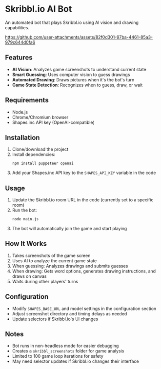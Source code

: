 # Skribbl.io AI Bot

An automated bot that plays Skribbl.io using AI vision and drawing capabilities.



https://github.com/user-attachments/assets/82f0d301-97ba-4461-85a3-979c644d0fa6



## Features

- **AI Vision**: Analyzes game screenshots to understand current state
- **Smart Guessing**: Uses computer vision to guess drawings
- **Automated Drawing**: Draws pictures when it's the bot's turn
- **Game State Detection**: Recognizes when to guess, draw, or wait

## Requirements

- Node.js
- Chrome/Chromium browser
- Shapes.inc API key (OpenAI-compatible)

## Installation

1. Clone/download the project
2. Install dependencies:
   ```bash
   npm install puppeteer openai
   ```
3. Add your Shapes.inc API key to the `SHAPES_API_KEY` variable in the code

## Usage

1. Update the Skribbl.io room URL in the code (currently set to a specific room)
2. Run the bot:
   ```bash
   node main.js
   ```
3. The bot will automatically join the game and start playing

## How It Works

1. Takes screenshots of the game screen
2. Uses AI to analyze the current game state
3. When guessing: Analyzes drawings and submits guesses
4. When drawing: Gets word options, generates drawing instructions, and draws on canvas
5. Waits during other players' turns

## Configuration

- Modify `SHAPES_BASE_URL` and model settings in the configuration section
- Adjust screenshot directory and timing delays as needed
- Update selectors if Skribbl.io's UI changes

## Notes

- Bot runs in non-headless mode for easier debugging
- Creates a `skribbl_screenshots` folder for game analysis
- Limited to 100 game loop iterations for safety
- May need selector updates if Skribbl.io changes their interface


